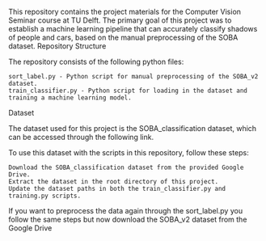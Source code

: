 This repository contains the project materials for the Computer Vision Seminar course at TU Delft. The primary goal of this project was to establish a machine learning pipeline that can accurately classify shadows of people and cars, based on the manual preprocessing of the SOBA dataset.
Repository Structure

The repository consists of the following python files:

    sort_label.py - Python script for manual preprocessing of the SOBA_v2 dataset.
    train_classifier.py - Python script for loading in the dataset and training a machine learning model.

Dataset

The dataset used for this project is the SOBA_classification dataset, which can be accessed through the following link.

To use this dataset with the scripts in this repository, follow these steps:

    Download the SOBA_classification dataset from the provided Google Drive.
    Extract the dataset in the root directory of this project.
    Update the dataset paths in both the train_classifier.py and training.py scripts.
    
If you want to preprocess the data again through the sort_label.py you follow the same steps but now download the SOBA_v2 dataset from the Google Drive

